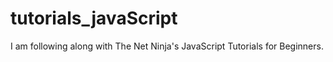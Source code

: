 # tutorials_javaScript
I am following along with The Net Ninja's JavaScript Tutorials for Beginners.  
